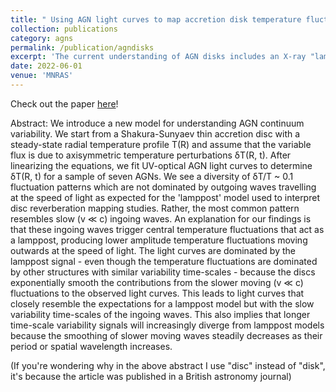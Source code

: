 ```yaml
---
title: " Using AGN light curves to map accretion disk temperature fluctuations"
collection: publications
category: agns
permalink: /publication/agndisks
excerpt: 'The current understanding of AGN disks includes an X-ray "lamppost” that sits above the disc and variably illuminates it.  This variable illumination causes the disk to vary in UV/optical wavelengths.  This work attempts to map the disk itself using a sample of multi-filter AGN lightcurves, and we find that many of our maps are inconsistent with a lamppost being the only source of variability.  Moreover, our maps are dominated by slow-moving fluctuations that are more consistent with being generated by the disk itself.  These findings could have huge impacts in how we understand AGN variability, as intrinsic disk fluctuations have been hypothesized and simulated yet never directly observed.'
date: 2022-06-01
venue: 'MNRAS'
---
```


Check out the paper <a href="https://ui.adsabs.harvard.edu/abs/2022MNRAS.513.1046N/abstract" target="_blank">here</a>!

Abstract: We introduce a new model for understanding AGN continuum variability. We start from a Shakura-Sunyaev thin accretion disc with a steady-state radial temperature profile T(R) and assume that the variable flux is due to axisymmetric temperature perturbations δT(R, t). After linearizing the equations, we fit UV-optical AGN light curves to determine δT(R, t) for a sample of seven AGNs. We see a diversity of δT/T ~ 0.1 fluctuation patterns which are not dominated by outgoing waves travelling at the speed of light as expected for the 'lamppost' model used to interpret disc reverberation mapping studies. Rather, the most common pattern resembles slow (v ≪ c) ingoing waves. An explanation for our findings is that these ingoing waves trigger central temperature fluctuations that act as a lamppost, producing lower amplitude temperature fluctuations moving outwards at the speed of light. The light curves are dominated by the lamppost signal - even though the temperature fluctuations are dominated by other structures with similar variability time-scales - because the discs exponentially smooth the contributions from the slower moving (v ≪ c) fluctuations to the observed light curves. This leads to light curves that closely resemble the expectations for a lamppost model but with the slow variability time-scales of the ingoing waves. This also implies that longer time-scale variability signals will increasingly diverge from lamppost models because the smoothing of slower moving waves steadily decreases as their period or spatial wavelength increases. 

(If you're wondering why in the above abstract I use "disc" instead of "disk", it's because the article was published in a British astronomy journal)
